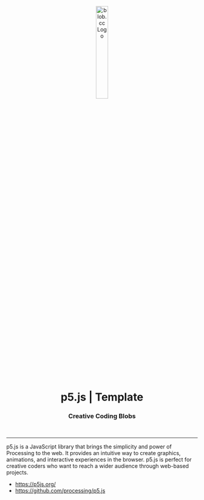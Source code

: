 <p align="center">
    <img src="https://github.com/scape-agency/blob.cc/blob/54daa7b589f4294c7858b362013eb57ea525ab4e/res/logo/logo-07-topaz%400.3x.png" width="25%" height="25%" alt="blob.cc Logo">
</p>
<h1 align='center' style='border-bottom: none;'>p5.js | Template</h1>
<h3 align='center'>Creative Coding Blobs</h3>
<br/>

---

p5.js is a JavaScript library that brings the simplicity and power of Processing to the web. It provides an intuitive way to create graphics, animations, and interactive experiences in the browser. p5.js is perfect for creative coders who want to reach a wider audience through web-based projects.

- https://p5js.org/
- https://github.com/processing/p5.js
